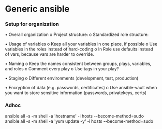 # Generic ansible 

### Setup for organization

•	Overall organization
    o	Project structure:
    o	Standardized role structure:

•	Usage of variables
    o	Keep all your variables in one place, if possible
    o	Use variables in the roles instead of hard-coding
    o	In Role use defaults instead of vars, because vars are harder to override.

•	Naming
    o	Keep the names consistent between groups, plays, variables, and roles
    o	Comment every play
    o	Use tags in your play?

•	Staging
    o	Different environments (development, test, production) 

•	Encryption of data (e.g. passwords, certificates)
    o	Use ansible-vault when you want to store sensitive information (passwords, privatekeys, certs)



### Adhoc

ansible all -s -m shell -a 'hostname' -i hosts --become-method=sudo
ansible all -s -m shell -a 'yum update -y' -i hosts --become-method=sudo

